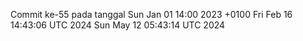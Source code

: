Commit ke-55 pada tanggal Sun Jan 01 14:00 2023 +0100
Fri Feb 16 14:43:06 UTC 2024
Sun May 12 05:43:14 UTC 2024
